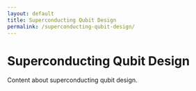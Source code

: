 ```yaml
---
layout: default
title: Superconducting Qubit Design
permalink: /superconducting-qubit-design/
---
```


# Superconducting Qubit Design

Content about superconducting qubit design.